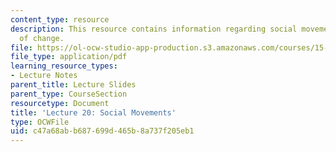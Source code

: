 ```yaml
---
content_type: resource
description: This resource contains information regarding social movements as agents
  of change.
file: https://ol-ocw-studio-app-production.s3.amazonaws.com/courses/15-031j-energy-decisions-markets-and-policies-spring-2012/c47a68abb687699d465b8a737f205eb1_MIT15_031JS12_lec20.pdf
file_type: application/pdf
learning_resource_types:
- Lecture Notes
parent_title: Lecture Slides
parent_type: CourseSection
resourcetype: Document
title: 'Lecture 20: Social Movements'
type: OCWFile
uid: c47a68ab-b687-699d-465b-8a737f205eb1
---
```

